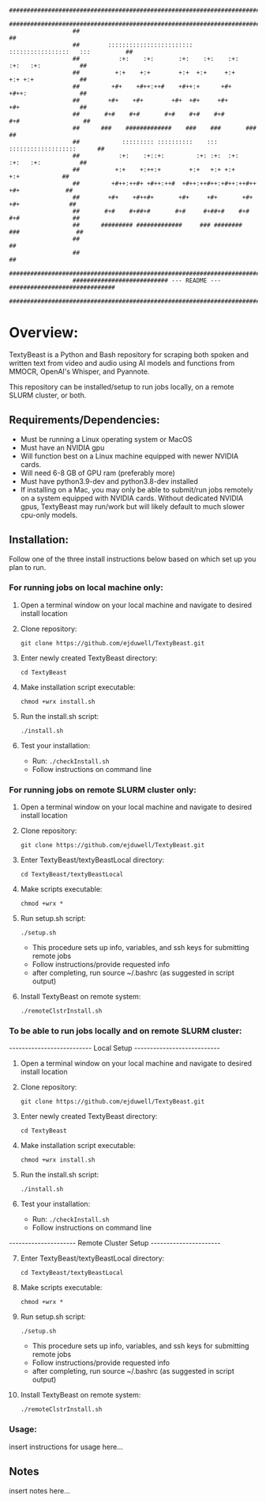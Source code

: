 

```
                  #########################################################################
                  #########################################################################
                  ##                                                                     ##
                  ##        ::::::::::::::::::::::::    :::::::::::::::::   :::          ##
                  ##           :+:    :+:       :+:    :+:    :+:    :+:   :+:           ##
                  ##          +:+    +:+        +:+  +:+     +:+     +:+ +:+             ##
                  ##         +#+    +#++:++#    +#++:+      +#+      +#++:               ##
                  ##        +#+    +#+        +#+  +#+     +#+       +#+                 ##
                  ##       #+#    #+#       #+#    #+#    #+#       #+#                  ##
                  ##      ###    #############    ###    ###       ###                   ##
                  ##            ::::::::: ::::::::::    :::     :::::::::::::::::::      ##
                  ##           :+:    :+::+:         :+: :+:  :+:    :+:   :+:           ##
                  ##          +:+    +:++:+        +:+   +:+ +:+          +:+            ##
                  ##         +#++:++#+ +#++:++#  +#++:++#++:+#++:++#++   +#+             ##
                  ##        +#+    +#++#+       +#+     +#+       +#+   +#+              ##
                  ##       #+#    #+##+#       #+#     #+##+#    #+#   #+#               ##
                  ##      ######### #############     ### ########    ###                ##
                  ##                                                                     ##
                  ##                                                                     ##
                  #########################################################################
                  ########################### --- README --- ##############################
                  #########################################################################
```


# Overview:

TextyBeast is a Python and Bash repository for scraping both spoken and written text from video and audio using AI models and functions from MMOCR, OpenAI's Whisper, and Pyannote.

This repository can be installed/setup to run jobs locally, on a remote SLURM cluster, or both.

## Requirements/Dependencies:
- Must be running a Linux operating system or MacOS
- Must have an NVIDIA gpu
- Will function best on a Linux machine equipped with newer NVIDIA cards.
- Will need 6-8 GB of GPU ram (preferably more)
- Must have python3.9-dev and python3.8-dev installed
- If installing on a Mac, you may only be able to submit/run jobs remotely on a system equipped with NVIDIA cards. Without dedicated NVIDIA gpus, TextyBeast may run/work but will likely default to much slower cpu-only models.

## Installation:
Follow one of the three install instructions below based on which set up you plan to run.

### For running jobs on local machine only:

1. Open a terminal window on your local machine and navigate to desired install location

2. Clone repository:

   `git clone https://github.com/ejduwell/TextyBeast.git`

3. Enter newly created TextyBeast directory:

   `cd TextyBeast`

4. Make installation script executable:

   `chmod +wrx install.sh`

5. Run the install.sh script:

   `./install.sh`

6. Test your installation:
   
    - Run:
      `./checkInstall.sh`
    - Follow instructions on command line


### For running jobs on remote SLURM cluster only:

1. Open a terminal window on your local machine and navigate to desired install location

2.  Clone repository:
   
      `git clone https://github.com/ejduwell/TextyBeast.git`

3. Enter TextyBeast/textyBeastLocal directory:
   
   `cd TextyBeast/textyBeastLocal`

4. Make scripts executable:

   `chmod +wrx *`

5. Run setup.sh script:
   
   `./setup.sh`
   - This procedure sets up info, variables, and ssh keys for submitting remote jobs
   - Follow instructions/provide requested info
   - after completing, run source ~/.bashrc (as suggested in script output)

6. Install TextyBeast on remote system:
   
   `./remoteClstrInstall.sh`


### To be able to run jobs locally and on remote SLURM cluster:

-------------------------- Local Setup ---------------------------
1. Open a terminal window on your local machine and navigate to desired install location

2. Clone repository:

   `git clone https://github.com/ejduwell/TextyBeast.git`

3. Enter newly created TextyBeast directory:

   `cd TextyBeast`

4. Make installation script executable:

   `chmod +wrx install.sh`

5. Run the install.sh script:

   `./install.sh`

6. Test your installation:
   
    - Run:
      `./checkInstall.sh`
    - Follow instructions on command line

--------------------- Remote Cluster Setup ----------------------

7. Enter TextyBeast/textyBeastLocal directory:
   
   `cd TextyBeast/textyBeastLocal`

8. Make scripts executable:

   `chmod +wrx *`

9. Run setup.sh script:
   
   `./setup.sh`
   - This procedure sets up info, variables, and ssh keys for submitting remote jobs
   - Follow instructions/provide requested info
   - after completing, run source ~/.bashrc (as suggested in script output)

10. Install TextyBeast on remote system:
    
    `./remoteClstrInstall.sh`
### Usage:
insert instructions for usage here...

## Notes

insert notes here...
